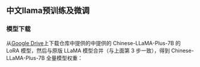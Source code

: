 ## 中文llama预训练及微调

### 模型下载

从[Google Drive](https://link.zhihu.com/?target=https%3A//drive.google.com/file/d/1N97m3rBj-rp-J1X8rgRfluyomEscfAq0/view)上下载仓库中提供的中提供的 Chinese-LLaMA-Plus-7B 的 LoRA 模型，然后与原版 LLaMA 模型合并（与上面第 3 步一致），得到 Chinese-LLaMA-Plus-7B 全量模型权重：
